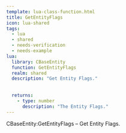 ```yaml
---
template: lua-class-function.html
title: GetEntityFlags
icon: lua-shared
tags:
  - lua
  - shared
  - needs-verification
  - needs-example
lua:
  library: CBaseEntity
  function: GetEntityFlags
  realm: shared
  description: "Get Entity Flags."
  
  
  returns:
    - type: number
      description: "The Entity Flags."
---
```


<div class="lua__search__keywords">
CBaseEntity:GetEntityFlags &#x2013; Get Entity Flags.
</div>
